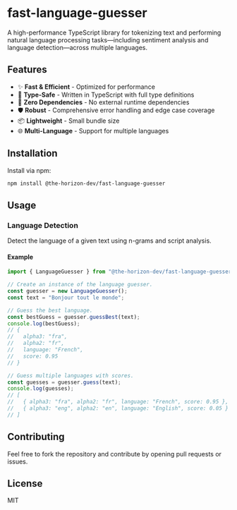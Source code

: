 # fast-language-guesser

A high-performance TypeScript library for tokenizing text and performing natural language processing tasks—including sentiment analysis and language detection—across multiple languages.

## Features

- ✨ **Fast & Efficient** - Optimized for performance  
- 🎯 **Type-Safe** - Written in TypeScript with full type definitions  
- 🔧 **Zero Dependencies** - No external runtime dependencies  
- 🛡️ **Robust** - Comprehensive error handling and edge case coverage  
- 📦 **Lightweight** - Small bundle size  
- 🌐 **Multi-Language** - Support for multiple languages

## Installation

Install via npm:

```bash
npm install @the-horizon-dev/fast-language-guesser
```

## Usage

### Language Detection

Detect the language of a given text using n-grams and script analysis.

#### Example

```typescript
import { LanguageGuesser } from "@the-horizon-dev/fast-language-guesser";

// Create an instance of the language guesser.
const guesser = new LanguageGuesser();
const text = "Bonjour tout le monde";

// Guess the best language.
const bestGuess = guesser.guessBest(text);
console.log(bestGuess);
// {
//   alpha3: "fra",
//   alpha2: "fr",
//   language: "French",
//   score: 0.95
// }

// Guess multiple languages with scores.
const guesses = guesser.guess(text);
console.log(guesses);
// [
//   { alpha3: "fra", alpha2: "fr", language: "French", score: 0.95 },
//   { alpha3: "eng", alpha2: "en", language: "English", score: 0.05 }
// ]
```

## Contributing

Feel free to fork the repository and contribute by opening pull requests or issues.

## License

MIT

